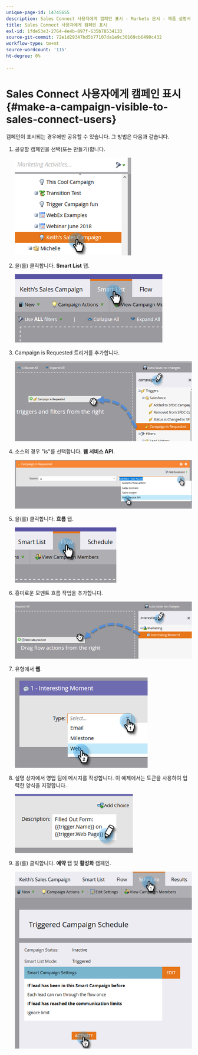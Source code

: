 ```yaml
---
unique-page-id: 14745655
description: Sales Connect 사용자에게 캠페인 표시 - Marketo 문서 - 제품 설명서
title: Sales Connect 사용자에게 캠페인 표시
exl-id: 1fde53e3-2764-4e4b-897f-635b78534133
source-git-commit: 72e1d29347bd5b77107da1e9c30169cb6490c432
workflow-type: tm+mt
source-wordcount: '115'
ht-degree: 0%

---
```


# Sales Connect 사용자에게 캠페인 표시 {#make-a-campaign-visible-to-sales-connect-users}

캠페인이 표시되는 경우에만 공유할 수 있습니다. 그 방법은 다음과 같습니다.

1. 공유할 캠페인을 선택(또는 만들기)합니다.

   ![](assets/one.png)

1. 을(를) 클릭합니다. **Smart List** 탭.

   ![](assets/two.png)

1. Campaign is Requested 트리거를 추가합니다.

   ![](assets/three.png)

1. 소스의 경우 &quot;is&quot;를 선택합니다. **웹 서비스 API**.

   ![](assets/4.png)

1. 을(를) 클릭합니다. **흐름** 탭.

   ![](assets/five.png)

1. 흥미로운 모멘트 흐름 작업을 추가합니다.

   ![](assets/six.png)

1. 유형에서 **웹**.

   ![](assets/seven.png)

1. 설명 상자에서 영업 팀에 메시지를 작성합니다. 이 예제에서는 토큰을 사용하여 입력한 양식을 지정합니다.

   ![](assets/eight.png)

1. 을(를) 클릭합니다. **예약** 탭 및 **활성화** 캠페인.

   ![](assets/nine.png)
